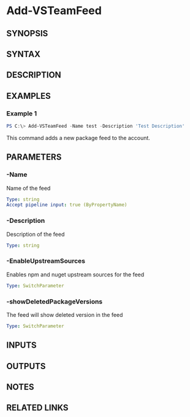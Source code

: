 <!-- #include "./common/header.md" -->

# Add-VSTeamFeed

## SYNOPSIS

<!-- #include "./synopsis/Add-VSTeamFeed.md" -->

## SYNTAX

## DESCRIPTION

<!-- #include "./synopsis/Add-VSTeamFeed.md" -->

## EXAMPLES

### Example 1

```powershell
PS C:\> Add-VSTeamFeed -Name test -Description 'Test Description'
```

This command adds a new package feed to the account.

## PARAMETERS

### -Name

Name of the feed

```yaml
Type: string
Accept pipeline input: true (ByPropertyName)
```

### -Description

Description of the feed

```yaml
Type: string
```

### -EnableUpstreamSources

Enables npm and nuget upstream sources for the feed

```yaml
Type: SwitchParameter
```

### -showDeletedPackageVersions

The feed will show deleted version in the feed

```yaml
Type: SwitchParameter
```

## INPUTS

## OUTPUTS

## NOTES

<!-- #include "./common/prerequisites.md" -->

## RELATED LINKS

<!-- #include "./common/related.md" -->
